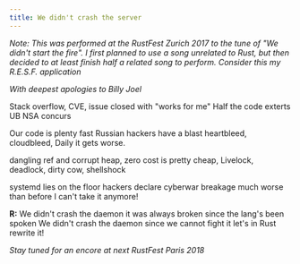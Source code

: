 ```yaml
---
title: We didn't crash the server
---
```


*Note: This was performed at the RustFest Zurich 2017 to the tune of
"We didn't start the fire". I first planned to use a song unrelated to
Rust, but then decided to at least finish half a related song to
perform. Consider this my R.E.S.F. application*

*With deepest apologies to Billy Joel*

Stack overflow, CVE,
issue closed with "works for me"
Half the code exterts UB
NSA concurs

Our code is plenty fast
Russian hackers have a blast
heartbleed, cloudbleed,
Daily it gets worse.

dangling ref and corrupt heap,
zero cost is pretty cheap,
Livelock, deadlock,
dirty cow, shellshock

systemd lies on the floor
hackers declare cyberwar
breakage much worse than before
I can't take it anymore!

**R:** We didn't crash the daemon
it was always broken since the lang's been spoken
We didn't crash the daemon
since we cannot fight it
let's in Rust rewrite it!

*Stay tuned for an encore at next RustFest Paris 2018*
